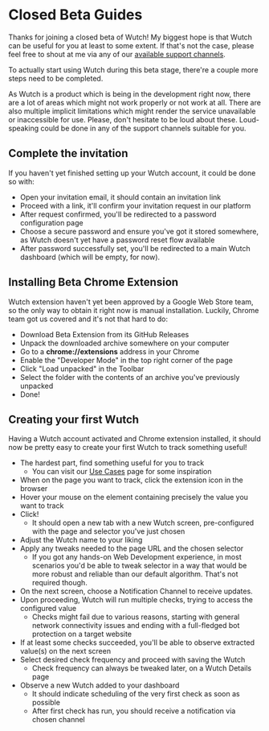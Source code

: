 # Closed Beta Guides

Thanks for joining a closed beta of Wutch! My biggest hope is that Wutch can be useful for you at least to some extent. If that's not the case, please feel free to shout at me via any of our [available support channels](https://wutch.net/docs/support).

To actually start using Wutch during this beta stage, there're a couple more steps need to be completed.

<div class="card-warn">
As Wutch is a product which is being in the development right now, there are a lot of areas which might not work properly or not work at all. There are also multiple implicit limitations which might render the service unavailable or inaccessible for use. Please, don't hesitate to be loud about these. Loud-speaking could be done in any of the support channels suitable for you.
</div>

## Complete the invitation

If you haven't yet finished setting up your Wutch account, it could be done so with:

- Open your invitation email, it should contain an invitation link
- Proceed with a link, it'll confirm your invitation request in our platform
- After request confirmed, you'll be redirected to a password configuration page
- Choose a secure password and ensure you've got it stored somewhere, as Wutch doesn't yet have a password reset flow available
- After password successfully set, you'll be redirected to a main Wutch dashboard (which will be empty, for now).

## Installing Beta Chrome Extension

Wutch extension haven't yet been approved by a Google Web Store team, so the only way to obtain it right now is manual installation. Luckily, Chrome team got us covered and it's not that hard to do:

- Download Beta Extension from its GitHub Releases
- Unpack the downloaded archive somewhere on your computer
- Go to a **chrome://extensions** address in your Chrome
- Enable the "Developer Mode" in the top right corner of the page
- Click "Load unpacked" in the Toolbar
- Select the folder with the contents of an archive you've previously unpacked
- Done!

## Creating your first Wutch

Having a Wutch account activated and Chrome extension installed, it should now be pretty easy to create your first Wutch to track something useful!

- The hardest part, find something useful for you to track
  - You can visit our [Use Cases](https://wutch.net/use-cases) page for some inspiration
- When on the page you want to track, click the extension icon in the browser
- Hover your mouse on the element containing precisely the value you want to track
- Click!
  - It should open a new tab with a new Wutch screen, pre-configured with the page and selector you've just chosen
- Adjust the Wutch name to your liking
- Apply any tweaks needed to the page URL and the chosen selector
  - If you got any hands-on Web Development experience, in most scenarios you'd be able to tweak selector in a way that would be more robust and reliable than our default algorithm. That's not required though.
- On the next screen, choose a Notification Channel to receive updates.
- Upon proceeding, Wutch will run multiple checks, trying to access the configured value
  - Checks might fail due to various reasons, starting with general network connectivity issues and ending with a full-fledged bot protection on a target website
- If at least some checks succeeded, you'll be able to observe extracted value(s) on the next screen
- Select desired check frequency and proceed with saving the Wutch
  - Check frequency can always be tweaked later, on a Wutch Details page
- Observe a new Wutch added to your dashboard
  - It should indicate scheduling of the very first check as soon as possible
  - After first check has run, you should receive a notification via chosen channel
